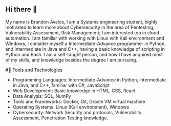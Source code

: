 ## Hi there 👋
My name is Brandon Avalos, I am a Systems engineering student, highly motivated to learn more about Cybersecurity in the area of Pentesting,  Vulnerability Assessment, Risk Management; I am interested too in cloud automation. I am familiar with working with Linux with Kali environment and Windows, I consider myself a Intermediate-Advance programmer in Python, and Intermediate in Java and C++, having a basic knowledge of scripting in Python and Bash. I am a self-taught person, and how I have acquired most of my skills, and knowledge besides the degree I am pursuing.

#🔧 Tools and Technologies
  * Programming Languages: Intermediate-Advance in Python, intermediate in Java, and C++, familiar with C#, JavaScript
  * Web Development: Basic knowledge in HTML, CSS, React
  * Data Analysis: SQL, NumPy
  * Tools and Frameworks: Docker, Git, Oracle VM virtual machine
  * Operating Systems: Linux (Kali environment), Windows
  * Cybersecurity: Network Security and protocols, Vulnerability Assessment, Penetration Testing knowledge.

<!--
**branxz07/branxz07** is a ✨ _special_ ✨ repository because its `README.md` (this file) appears on your GitHub profile.

Here are some ideas to get you started:

- 🔭 I’m currently working on ...
- 🌱 I’m currently learning ...
- 👯 I’m looking to collaborate on ...
- 🤔 I’m looking for help with ...
- 💬 Ask me about ...
- 📫 How to reach me: ...
- 😄 Pronouns: ...
- ⚡ Fun fact: ...
-->

